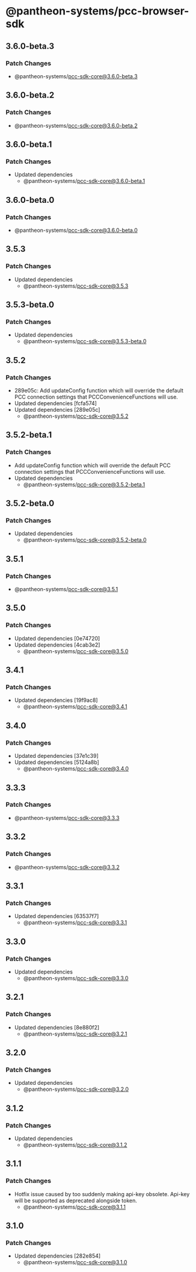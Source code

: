 # @pantheon-systems/pcc-browser-sdk

## 3.6.0-beta.3

### Patch Changes

- @pantheon-systems/pcc-sdk-core@3.6.0-beta.3

## 3.6.0-beta.2

### Patch Changes

- @pantheon-systems/pcc-sdk-core@3.6.0-beta.2

## 3.6.0-beta.1

### Patch Changes

- Updated dependencies
  - @pantheon-systems/pcc-sdk-core@3.6.0-beta.1

## 3.6.0-beta.0

### Patch Changes

- @pantheon-systems/pcc-sdk-core@3.6.0-beta.0

## 3.5.3

### Patch Changes

- Updated dependencies
  - @pantheon-systems/pcc-sdk-core@3.5.3

## 3.5.3-beta.0

### Patch Changes

- Updated dependencies
  - @pantheon-systems/pcc-sdk-core@3.5.3-beta.0

## 3.5.2

### Patch Changes

- 289e05c: Add updateConfig function which will override the default PCC
  connection settings that PCCConvenienceFunctions will use.
- Updated dependencies [fcfa574]
- Updated dependencies [289e05c]
  - @pantheon-systems/pcc-sdk-core@3.5.2

## 3.5.2-beta.1

### Patch Changes

- Add updateConfig function which will override the default PCC connection
  settings that PCCConvenienceFunctions will use.
- Updated dependencies
  - @pantheon-systems/pcc-sdk-core@3.5.2-beta.1

## 3.5.2-beta.0

### Patch Changes

- Updated dependencies
  - @pantheon-systems/pcc-sdk-core@3.5.2-beta.0

## 3.5.1

### Patch Changes

- @pantheon-systems/pcc-sdk-core@3.5.1

## 3.5.0

### Patch Changes

- Updated dependencies [0e74720]
- Updated dependencies [4cab3e2]
  - @pantheon-systems/pcc-sdk-core@3.5.0

## 3.4.1

### Patch Changes

- Updated dependencies [19f9ac8]
  - @pantheon-systems/pcc-sdk-core@3.4.1

## 3.4.0

### Patch Changes

- Updated dependencies [37e1c39]
- Updated dependencies [5124a8b]
  - @pantheon-systems/pcc-sdk-core@3.4.0

## 3.3.3

### Patch Changes

- @pantheon-systems/pcc-sdk-core@3.3.3

## 3.3.2

### Patch Changes

- @pantheon-systems/pcc-sdk-core@3.3.2

## 3.3.1

### Patch Changes

- Updated dependencies [63537f7]
  - @pantheon-systems/pcc-sdk-core@3.3.1

## 3.3.0

### Patch Changes

- Updated dependencies
  - @pantheon-systems/pcc-sdk-core@3.3.0

## 3.2.1

### Patch Changes

- Updated dependencies [8e880f2]
  - @pantheon-systems/pcc-sdk-core@3.2.1

## 3.2.0

### Patch Changes

- Updated dependencies
  - @pantheon-systems/pcc-sdk-core@3.2.0

## 3.1.2

### Patch Changes

- Updated dependencies
  - @pantheon-systems/pcc-sdk-core@3.1.2

## 3.1.1

### Patch Changes

- Hotfix issue caused by too suddenly making api-key obsolete. Api-key will be
  supported as deprecated alongside token.
  - @pantheon-systems/pcc-sdk-core@3.1.1

## 3.1.0

### Patch Changes

- Updated dependencies [282e854]
  - @pantheon-systems/pcc-sdk-core@3.1.0
